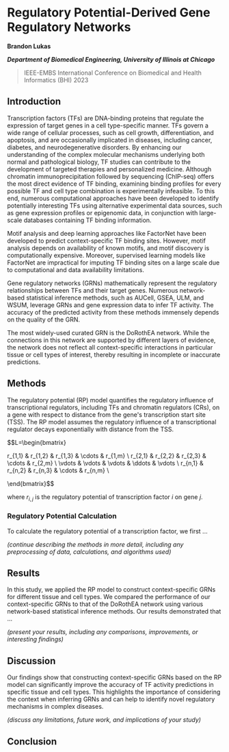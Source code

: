 # Regulatory Potential-Derived Gene Regulatory Networks

**Brandon Lukas**

***Department of Biomedical Engineering, University of Illinois at Chicago***

> IEEE-EMBS International Conference on Biomedical and Health Informatics (BHI) 2023

## Introduction


Transcription factors (TFs) are DNA-binding proteins that regulate the expression of target genes in a cell type-specific manner. TFs govern a wide range of cellular processes, such as cell growth, differentiation, and apoptosis, and are occasionally implicated in diseases, including cancer, diabetes, and neurodegenerative disorders. By enhancing our understanding of the complex molecular mechanisms underlying both normal and pathological biology, TF studies can contribute to the development of targeted therapies and personalized medicine. Although chromatin immunoprecipitation followed by sequencing (ChIP-seq) offers the most direct evidence of TF binding, examining binding profiles for every possible TF and cell type combination is experimentally infeasible. To this end, numerous computational approaches have been developed to identify potentially interesting TFs using alternative experimental data sources, such as gene expression profiles or epigenomic data, in conjunction with large-scale databases containing TF binding information.

Motif analysis and deep learning approaches like FactorNet have been developed to predict context-specific TF binding sites. However, motif analysis depends on availability of known motifs, and motif discovery is computationally expensive. Moreover, supervised learning models like FactorNet are impractical for imputing TF binding sites on a large scale due to computational and data availability limitations.

Gene regulatory networks (GRNs) mathematically represent the regulatory relationships between TFs and their target genes. Numerous network-based statistical inference methods, such as AUCell, GSEA, ULM, and WSUM, leverage GRNs and gene expression data to infer TF activity. The accuracy of the predicted activity from these methods immensely depends on the quality of the GRN.

The most widely-used curated GRN is the DoRothEA network. While the connections in this network are supported by different layers of evidence, the network does not reflect all context-specific interactions in particular tissue or cell types of interest, thereby resulting in incomplete or inaccurate predictions.

## Methods

The regulatory potential (RP) model quantifies the regulatory influence of transcriptional regulators, including TFs and chromatin regulators (CRs), on a gene with respect to distance from the gene's transcription start site (TSS). The RP model assumes the regulatory influence of a transcriptional regulator decays exponentially with distance from the TSS.

$$L=\begin{bmatrix}

r_{1,1}   & r_{1,2}   & r_{1,3}   & \cdots    & r_{1,m} \\
r_{2,1}   & r_{2,2}   & r_{2,3}   & \cdots    & r_{2,m} \\
\vdots & \vdots & \vdots & \ddots & \vdots \\
r_{n,1}   & r_{n,2}   & r_{n,3}   & \cdots    & r_{n,m} \\

\end{bmatrix}$$

where $r_{i, j}$ is the regulatory potential of transcription factor $i$ on gene $j$.

### Regulatory Potential Calculation

To calculate the regulatory potential of a transcription factor, we first ...

_(continue describing the methods in more detail, including any preprocessing of data, calculations, and algorithms used)_

## Results

In this study, we applied the RP model to construct context-specific GRNs for different tissue and cell types. We compared the performance of our context-specific GRNs to that of the DoRothEA network using various network-based statistical inference methods. Our results demonstrated that ...

_(present your results, including any comparisons, improvements, or interesting findings)_

## Discussion

Our findings show that constructing context-specific GRNs based on the RP model can significantly improve the accuracy of TF activity predictions in specific tissue and cell types. This highlights the importance of considering the context when inferring GRNs and can help to identify novel regulatory mechanisms in complex diseases.

_(discuss any limitations, future work, and implications of your study)_

## Conclusion

